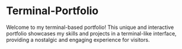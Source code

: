 # Terminal-Portfolio
Welcome to my terminal-based portfolio! This unique and interactive portfolio showcases my skills and projects in a terminal-like interface, providing a nostalgic and engaging experience for visitors.
